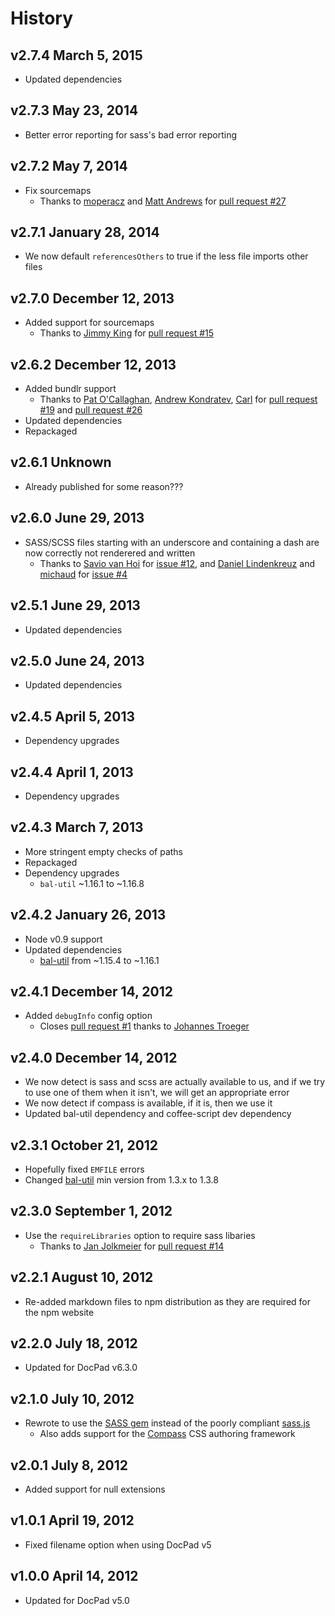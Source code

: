 # History

## v2.7.4 March 5, 2015
- Updated dependencies

## v2.7.3 May 23, 2014
- Better error reporting for sass's bad error reporting

## v2.7.2 May 7, 2014
- Fix sourcemaps
	- Thanks to [moperacz](https://github.com/moperacz) and [Matt Andrews](https://github.com/matthew-andrews) for [pull request #27](https://github.com/docpad/docpad-plugin-sass/pull/27)

## v2.7.1 January 28, 2014
- We now default `referencesOthers` to true if the less file imports other files

## v2.7.0 December 12, 2013
- Added support for sourcemaps
	- Thanks to [Jimmy King](https://github.com/jking90) for [pull request #15](https://github.com/docpad/docpad-plugin-sass/pull/15)

## v2.6.2 December 12, 2013
- Added bundlr support
	- Thanks to [Pat O'Callaghan](https://github.com/patocallaghan), [Andrew Kondratev](https://github.com/andruhon), [Carl](https://github.com/erutan) for [pull request #19](https://github.com/docpad/docpad-plugin-sass/pull/19) and [pull request #26](https://github.com/docpad/docpad-plugin-sass/pull/26)
- Updated dependencies
- Repackaged

## v2.6.1 Unknown
- Already published for some reason???

## v2.6.0 June 29, 2013
- SASS/SCSS files starting with an underscore and containing a dash are now correctly not renderered and written
	- Thanks to [Savio van Hoi](https://github.com/saviomuc) for [issue #12](https://github.com/docpad/docpad-plugin-sass/issues/12), and [Daniel Lindenkreuz](https://github.com/dlindenkreuz) and [michaud](https://github.com/michaud) for [issue #4](https://github.com/docpad/docpad-plugin-sass/issues/4)

## v2.5.1 June 29, 2013
- Updated dependencies

## v2.5.0 June 24, 2013
- Updated dependencies

## v2.4.5 April 5, 2013
- Dependency upgrades

## v2.4.4 April 1, 2013
- Dependency upgrades

## v2.4.3 March 7, 2013
- More stringent empty checks of paths
- Repackaged
- Dependency upgrades
	-  `bal-util` ~1.16.1 to ~1.16.8

## v2.4.2 January 26, 2013
- Node v0.9 support
- Updated dependencies
	- [bal-util](https://github.com/balupton/bal-util) from ~1.15.4 to ~1.16.1

## v2.4.1 December 14, 2012
- Added `debugInfo` config option
	- Closes [pull request #1](https://github.com/docpad/docpad-plugin-sass/pull/1) thanks to [Johannes Troeger](https://github.com/designaholic)

## v2.4.0 December 14, 2012
- We now detect is sass and scss are actually available to us, and if we try to use one of them when it isn't, we will get an appropriate error
- We now detect if compass is available, if it is, then we use it
- Updated bal-util dependency and coffee-script dev dependency

## v2.3.1 October 21, 2012
- Hopefully fixed `EMFILE` errors
- Changed [bal-util](http://balupton.com/project/bal-util) min version from 1.3.x to 1.3.8

## v2.3.0 September 1, 2012
- Use the `requireLibraries` option to require sass libaries
	- Thanks to [Jan Jolkmeier](https://github.com/jouz) for [pull request #14](https://github.com/bevry/docpad-extras/pull/14)

## v2.2.1 August 10, 2012
- Re-added markdown files to npm distribution as they are required for the npm website

## v2.2.0 July 18, 2012
- Updated for DocPad v6.3.0

## v2.1.0 July 10, 2012
- Rewrote to use the [SASS gem](http://rubygems.org/gems/sass/) instead of the poorly compliant [sass.js](https://github.com/visionmedia/sass.js)
	 - Also adds support for the [Compass](http://compass-style.org/) CSS authoring framework

## v2.0.1 July 8, 2012
- Added support for null extensions

## v1.0.1 April 19, 2012
- Fixed filename option when using DocPad v5

## v1.0.0 April 14, 2012
- Updated for DocPad v5.0
